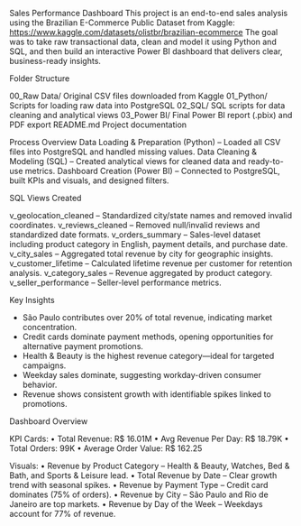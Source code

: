 Sales Performance Dashboard
This project is an end-to-end sales analysis using the Brazilian E-Commerce Public Dataset from Kaggle: https://www.kaggle.com/datasets/olistbr/brazilian-ecommerce
The goal was to take raw transactional data, clean and model it using Python and SQL, and then build an interactive Power BI dashboard that delivers clear, business-ready insights.

Folder Structure

00_Raw Data/         Original CSV files downloaded from Kaggle
01_Python/           Scripts for loading raw data into PostgreSQL
02_SQL/              SQL scripts for data cleaning and analytical views
03_Power BI/         Final Power BI report (.pbix) and PDF export
README.md            Project documentation

Process Overview
Data Loading & Preparation (Python) – Loaded all CSV files into PostgreSQL and handled missing values.
Data Cleaning & Modeling (SQL) – Created analytical views for cleaned data and ready-to-use metrics.
Dashboard Creation (Power BI) – Connected to PostgreSQL, built KPIs and visuals, and designed filters.

SQL Views Created

v_geolocation_cleaned – Standardized city/state names and removed invalid coordinates.
v_reviews_cleaned – Removed null/invalid reviews and standardized date formats.
v_orders_summary – Sales-level dataset including product category in English, payment details, and purchase date.
v_city_sales – Aggregated total revenue by city for geographic insights.
v_customer_lifetime – Calculated lifetime revenue per customer for retention analysis.
v_category_sales – Revenue aggregated by product category.
v_seller_performance – Seller-level performance metrics.

Key Insights

- São Paulo contributes over 20% of total revenue, indicating market concentration.
- Credit cards dominate payment methods, opening opportunities for alternative payment promotions.
- Health & Beauty is the highest revenue category—ideal for targeted campaigns.
- Weekday sales dominate, suggesting workday-driven consumer behavior.
- Revenue shows consistent growth with identifiable spikes linked to promotions.

Dashboard Overview

KPI Cards:
• Total Revenue: R$ 16.01M
• Avg Revenue Per Day: R$ 18.79K
• Total Orders: 99K
• Average Order Value: R$ 162.25

Visuals:
• Revenue by Product Category – Health & Beauty, Watches, Bed & Bath, and Sports & Leisure lead.
• Total Revenue by Date – Clear growth trend with seasonal spikes.
• Revenue by Payment Type – Credit card dominates (75% of orders).
• Revenue by City – São Paulo and Rio de Janeiro are top markets.
• Revenue by Day of the Week – Weekdays account for 77% of revenue.
